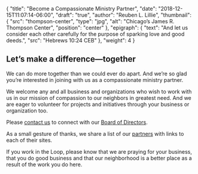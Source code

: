 {
	"title": "Become a Compassionate Ministry Partner",
	"date": "2018-12-15T11:07:14-06:00",
	"draft": "true",
	"author": "Reuben L. Lillie",
	"thumbnail": {
		"src": "thompson-center",
		"type": "jpg",
		"alt": "Chicago’s James R. Thompson Center",
		"position": "center"
	},
	"epigraph": {
		"text": "And let us consider each other carefully for the purpose of sparking love and good deeds.",
		"src": "Hebrews 10:24 CEB"
	},
	"weight": 4
}

## Let’s make a difference—together

We can do more together than we could ever do apart. And we’re so glad you’re interested in joining with us as a compassionate ministry partner.

We welcome any and all business and organizations who wish to work with us in our mission of compassion to our neighbors in greatest need. And we are eager to volunteer for projects and initiatives through your business or organization too.

Please [contact us][contact] to connect with our [Board of Directors][leadership].

As a small gesture of thanks, we share a list of our [partners][partners] with links to each of their sites.

If you work in the Loop, please know that we are praying for your business, that you do good business and that our neighborhood is a better place as a result of the work you do here.

[contact]: /contact/
[leadership]: /about/leadership/
[partners]: /partners/

